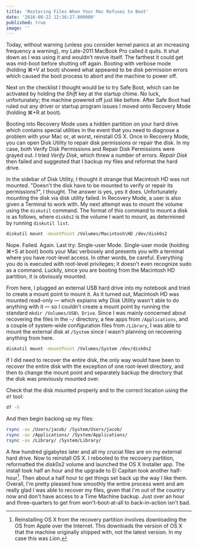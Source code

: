 ```yaml
---
title: 'Restoring Files When Your Mac Refuses to Boot'
date: '2016-08-22 12:36:27.000000'
published: true
image: ''
---
```


Today, without warning (unless you consider kernel panics at an increasing frequency a warning), my Late-2011 MacBook Pro called it quits. It shut down as I was using it and wouldn't revive itself. The farthest it could get was mid-boot before shutting off again. Booting with verbose mode (holding ⌘+V at boot) showed what appeared to be disk permission errors which caused the boot process to abort and the machine to power off.

Next on the checklist I thought would be to try Safe Boot, which can be activated by holding the _Shift_ key at the startup chime. No luck, unfortunately; the machine powered off just like before. After Safe Boot had ruled out any driver or startup program issues I moved onto Recovery Mode (holding ⌘+R at boot).

Booting into Recovery Mode uses a hidden partition on your hard drive which contains special utilities in the event that you need to diagnose a problem with your Mac or, at worst, reinstall OS X. Once in Recovery Mode, you can open Disk Utility to repair disk permissions or repair the disk. In my case, both Verify Disk Permissions and Repair Disk Permissions were grayed out. I tried _Verify Disk_, which threw a number of errors. _Repair Disk_ then failed and suggested that I backup my files and reformat the hard drive.

In the sidebar of Disk Utility, I thought it strange that Macintosh HD was not mounted. "Doesn't the disk have to be mounted to verify or repair its permissions?", I thought. The answer is yes, yes it does. Unfortunately mounting the disk via disk utility failed. In Recovery Mode, a user is also given a Terminal to work with. My next attempt was to mount the volume using the `diskutil` command. The format of this command to mount a disk is as follows, where `disk0s2` is the volume I want to mount, as determined by running `diskutil list`.

```bash
diskutil mount -mountPoint /Volumes/Macintosh\HD /dev/disk0s2
```

Nope. Failed. Again. Last try: Single-user Mode. Single-user mode (holding ⌘+S at boot) boots your Mac verbosely and presents you with a terminal where you have root-level access. In other words, be careful. Everything you do is executed with root-level privileges; it doesn't even recognize sudo as a command. Luckily, since you are booting from the Macintosh HD partition, it is obviously mounted.

From here, I plugged an external USB hard drive into my notebook and tried to create a mount point to mount it. As it turned out, Macintosh HD was mounted read-only &mdash; which explains why Disk Utility wasn't able to do anything with it &mdash; so I couldn't create a mount point by running the standard `mkdir /Volumes/USB\ Drive`. Since I was mainly concerned about recovering the files in the `~/` directory, a few apps from `/Applications`, and a couple of system-wide configuration files from `/Library`, I was able to mount the external disk at `/System` since I wasn't planning on recovering anything from here.

```bash
diskutil mount -mountPoint /Volumes/System /dev/disk0s2
```

If I did need to recover the entire disk, the only way would have been to recover the entire disk with the exception of one root-level directory, and then to change the mount point and separately backup the directory that the disk was previously mounted over.

Check that the disk mounted properly and to the correct location using the `df` tool:

```bash
df -h
```

And then begin backing up my files:

```bash
rsync -av /Users/jacob/ /System/Users/jacob/
rsync -av /Applications/ /System/Applications/
rsync -av /Library/ /System/Library/
```

A few hundred gigabytes later and all my crucial files are on my external hard drive. Now to reinstall OS X. I rebooted to the recovery partition, reformatted the disk0s2 volume and launched the OS X Installer app. The install took half an hour and the upgrade to El Capitan took another half-hour[^1]. Then about a half hour to get things set back up the way I like them. Overall, I'm pretty pleased how smoothly the entire process went and am really glad I was able to recover my files, given that I'm out of the country now and don't have access to a Time Machine backup. Just over an hour and three-quarters to get from won't-boot-at-all to back-in-action isn't bad.

[^1]: Reinstalling OS X from the recovery partition involves downloading the OS from Apple over the Internet. This downloads the version of OS X that the machine originally shipped with, not the latest version. In my case this was _Lion_.
